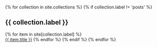 ---
---

{% for collection in site.collections %}
    {% if collection.label != 'posts' %}
        <h2>{{ collection.label }}</h2>
        {% for item in site[collection.label] %}
            <br><a href="{{ item.url }}">{{ item.title }}</a>
        {% endfor %}
    {% endif %}
{% endfor %}
